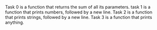 Task 0 is a function that returns the sum of all its parameters.
task 1 is a function that prints numbers, followed by a new line.
Task 2 is a function that prints strings, followed by a new line.
Task 3 is a function that prints anything.
